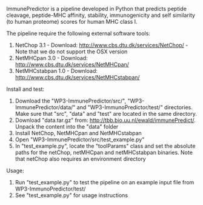 ImmunePredictor is a pipeline developed in Python that predicts peptide cleavage, peptide-MHC affinity, stability, immunogenicity and self similarity (to human proteome) scores for human MHC class I.


The pipeline require the following external software tools:
1. NetChop 3.1 - Download: http://www.cbs.dtu.dk/services/NetChop/  - Note that we do not support the OSX version
2. NetMHCpan 3.0  - Download: http://www.cbs.dtu.dk/services/NetMHCpan/
3. NetMHCstabpan 1.0 - Download: http://www.cbs.dtu.dk/services/NetMHCstabpan/

Install and test:
1. Download the "WP3-ImmunePredictor/src/", "WP3-ImmunePredictor/data/" and "WP3-ImmunoPredictor/test/" directories. Make sure that "src", "data" and "test" are located in the same directory.
2. Download "data.tar.gz" from: http://tbb.bio.uu.nl/ewald/immunePredict/. Unpack the content into the "data" folder
3. Install NetChop, NetMHCpan and NetMHCstabpan
4. Open "WP3-ImmunePredictor/src/test_example.py"
5. In "test_example.py", locate the "toolParams" class and set the absolute paths for the netChop, netMHCpan and netMHCstabpan binaries. Note that netChop also requires an environment directory

Usage:
1. Run "test_example.py" to test the pipeline on an example input file from WP3-ImmunoPredictor/test/
2. See "test_example.py" for usage instructions

